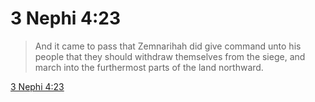 # 3 Nephi 4:23

> And it came to pass that Zemnarihah did give command unto his people that they should withdraw themselves from the siege, and march into the furthermost parts of the land northward.

[3 Nephi 4:23](https://www.churchofjesuschrist.org/study/scriptures/bofm/3-ne/4?lang=eng&id=p23#p23)


